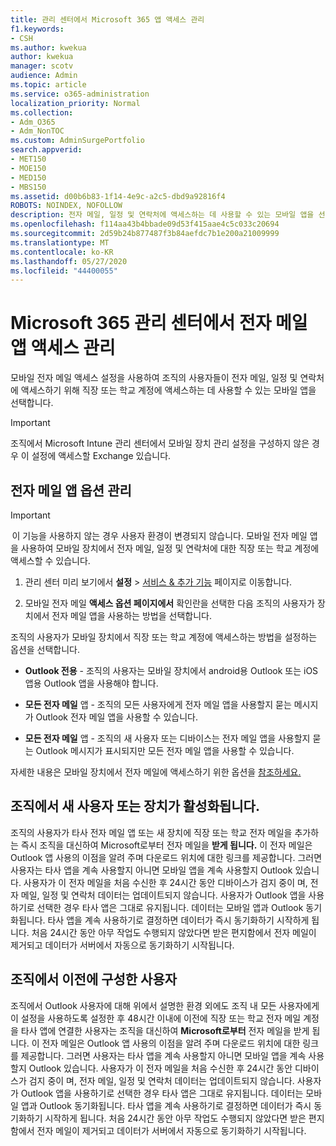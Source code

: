 ```yaml
---
title: 관리 센터에서 Microsoft 365 앱 액세스 관리
f1.keywords:
- CSH
ms.author: kwekua
author: kwekua
manager: scotv
audience: Admin
ms.topic: article
ms.service: o365-administration
localization_priority: Normal
ms.collection:
- Adm_O365
- Adm_NonTOC
ms.custom: AdminSurgePortfolio
search.appverid:
- MET150
- MOE150
- MED150
- MBS150
ms.assetid: d00b6b83-1f14-4e9c-a2c5-dbd9a92816f4
ROBOTS: NOINDEX, NOFOLLOW
description: 전자 메일, 일정 및 연락처에 액세스하는 데 사용할 수 있는 모바일 앱을 선택하는 방법을 학습합니다.
ms.openlocfilehash: f114aa43b4bbade09d53f415aae4c5c033c20694
ms.sourcegitcommit: 2d59b24b877487f3b84aefdc7b1e200a21009999
ms.translationtype: MT
ms.contentlocale: ko-KR
ms.lasthandoff: 05/27/2020
ms.locfileid: "44400055"
---
```

# <a name="manage-email-app-access-in-the-microsoft-365-admin-center"></a>Microsoft 365 관리 센터에서 전자 메일 앱 액세스 관리

모바일 전자 메일 액세스 설정을 사용하여 조직의 사용자들이 전자 메일, 일정 및 연락처에 액세스하기 위해 직장 또는 학교 계정에 액세스하는 데 사용할 수 있는 모바일 앱을 선택합니다.
  
> [!IMPORTANT]
> 조직에서 Microsoft Intune 관리 센터에서 모바일 장치 관리 설정을 구성하지 않은 경우 이 설정에 액세스할 Exchange 있습니다. 
  
## <a name="manage-email-app-options"></a>전자 메일 앱 옵션 관리

> [!IMPORTANT]
>  이 기능을 사용하지 않는 경우 사용자 환경이 변경되지 않습니다. 모바일 전자 메일 앱을 사용하여 모바일 장치에서 전자 메일, 일정 및 연락처에 대한 직장 또는 학교 계정에 액세스할 수 있습니다. 
    
1. 관리 센터 미리 보기에서 **설정** \> <a href="https://go.microsoft.com/fwlink/p/?linkid=2053743" target="_blank">서비스 &amp; 추가 기능</a> 페이지로 이동합니다. 

2. 모바일 전자 메일 **액세스 옵션 페이지에서** 확인란을 선택한 다음 조직의 사용자가 장치에서 전자 메일 앱을 사용하는 방법을 선택합니다.
  
조직의 사용자가 모바일 장치에서 직장 또는 학교 계정에 액세스하는 방법을 설정하는 옵션을 선택합니다.
  
- **Outlook 전용** - 조직의 사용자는 모바일 장치에서 android용 Outlook 또는 iOS 앱용 Outlook 앱을 사용해야 합니다. 
    
- **모든 전자 메일** 앱 - 조직의 모든 사용자에게 전자 메일 앱을 사용할지 묻는 메시지가 Outlook 전자 메일 앱을 사용할 수 있습니다. 
    
- **모든 전자 메일** 앱 - 조직의 새 사용자 또는 디바이스는 전자 메일 앱을 사용할지 묻는 Outlook 메시지가 표시되지만 모든 전자 메일 앱을 사용할 수 있습니다. 
    
자세한 내용은 모바일 장치에서 전자 메일에 액세스하기 위한 옵션을 [참조하세요.](access-email-from-a-mobile-device.md)
  
## <a name="new-user-or-device-is-activated-in-your-organization"></a>조직에서 새 사용자 또는 장치가 활성화됩니다.

조직의 사용자가 타사 전자 메일 앱 또는 새 장치에 직장 또는 학교 전자 메일을 추가하는 즉시 조직을 대신하여 Microsoft로부터 전자 메일을 **받게 됩니다.** 이 전자 메일은 Outlook 앱 사용의 이점을 알려 주며 다운로드 위치에 대한 링크를 제공합니다. 그러면 사용자는 타사 앱을 계속 사용할지 아니면 모바일 앱을 계속 사용할지 Outlook 있습니다. 사용자가 이 전자 메일을 처음 수신한 후 24시간 동안 디바이스가 검지 중이 며, 전자 메일, 일정 및 연락처 데이터는 업데이트되지 않습니다. 사용자가 Outlook 앱을 사용하기로 선택한 경우 타사 앱은 그대로 유지됩니다. 데이터는 모바일 앱과 Outlook 동기화됩니다. 타사 앱을 계속 사용하기로 결정하면 데이터가 즉시 동기화하기 시작하게 됩니다. 처음 24시간 동안 아무 작업도 수행되지 않았다면 받은 편지함에서 전자 메일이 제거되고 데이터가 서버에서 자동으로 동기화하기 시작됩니다.
  
## <a name="previously-configured-users-in-your-organization"></a>조직에서 이전에 구성한 사용자

조직에서 Outlook 사용자에 대해 위에서 설명한 환경 외에도 조직 내 모든 사용자에게 이 설정을 사용하도록 설정한 후 48시간 이내에 이전에 직장 또는 학교 전자 메일 계정을 타사 앱에 연결한 사용자는 조직을 대신하여 **Microsoft로부터** 전자 메일을 받게 됩니다. 이 전자 메일은 Outlook 앱 사용의 이점을 알려 주며 다운로드 위치에 대한 링크를 제공합니다. 그러면 사용자는 타사 앱을 계속 사용할지 아니면 모바일 앱을 계속 사용할지 Outlook 있습니다. 사용자가 이 전자 메일을 처음 수신한 후 24시간 동안 디바이스가 검지 중이 며, 전자 메일, 일정 및 연락처 데이터는 업데이트되지 않습니다. 사용자가 Outlook 앱을 사용하기로 선택한 경우 타사 앱은 그대로 유지됩니다. 데이터는 모바일 앱과 Outlook 동기화됩니다. 타사 앱을 계속 사용하기로 결정하면 데이터가 즉시 동기화하기 시작하게 됩니다. 처음 24시간 동안 아무 작업도 수행되지 않았다면 받은 편지함에서 전자 메일이 제거되고 데이터가 서버에서 자동으로 동기화하기 시작됩니다. 
  

